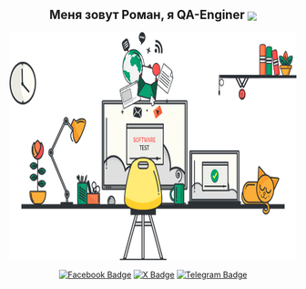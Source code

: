 <h2 align="center">Меня зовут Роман, я QA-Enginer <img src="https://media.giphy.com/media/WUlplcMpOCEmTGBtBW/giphy.gif" align="center" width="100"></h2>
<p align="center"><img src="./Image/main.gif" width="900" height="400"/></a></p>

<p align="center">
<a href="alfaromeo.konin@yandex.ru" title="alfaromeo.konin@yandex.ru"><img src="https://img.shields.io/badge/Email-%23fc3f1d?style=for-the-badge&logo=mail.ru&logoColor=white" alt="Facebook Badge"></a>
<a href="https://twitter.com/ia__stepanov"><img src="https://img.shields.io/badge/whatsapp-%23075e54?style=for-the-badge&logo=whatsapp&logoColor=white" alt="X  Badge"></a>
<a href="https://t.me/R89263439483"><img src="https://img.shields.io/badge/Telegram-blue?style=for-the-badge&logo=telegram&logoColor=white" alt="Telegram Badge"></a>
</p>

